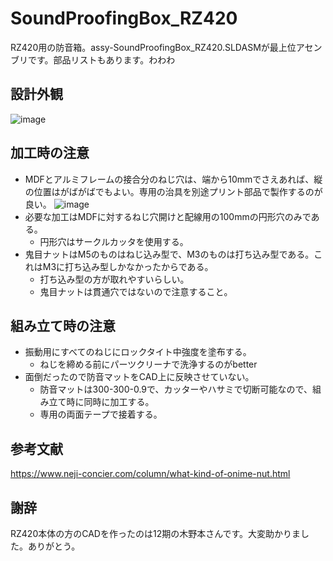 # SoundProofingBox_RZ420
RZ420用の防音箱。assy-SoundProofingBox_RZ420.SLDASMが最上位アセンブリです。部品リストもあります。わわわ
## 設計外観
![image](https://github.com/user-attachments/assets/e777822c-1e62-4c5e-b7cc-779c84fe54cc)
## 加工時の注意
- MDFとアルミフレームの接合分のねじ穴は、端から10mmでさえあれば、縦の位置はがばがばでもよい。専用の治具を別途プリント部品で製作するのが良い。
   ![image](https://github.com/user-attachments/assets/dc72cbd9-34af-492c-bd37-a14efac2c5d7)
- 必要な加工はMDFに対するねじ穴開けと配線用の100mmの円形穴のみである。
  - 円形穴はサークルカッタを使用する。
- 鬼目ナットはM5のものはねじ込み型で、M3のものは打ち込み型である。これはM3に打ち込み型しかなかったからである。
  - 打ち込み型の方が取れやすいらしい。
  - 鬼目ナットは貫通穴ではないので注意すること。
## 組み立て時の注意
- 振動用にすべてのねじにロックタイト中強度を塗布する。
  - ねじを締める前にパーツクリーナで洗浄するのがbetter
- 面倒だったので防音マットをCAD上に反映させていない。
  - 防音マットは300-300-0.9で、カッターやハサミで切断可能なので、組み立て時に同時に加工する。
  - 専用の両面テープで接着する。

## 参考文献
https://www.neji-concier.com/column/what-kind-of-onime-nut.html
## 謝辞
RZ420本体の方のCADを作ったのは12期の木野本さんです。大変助かりました。ありがとう。

